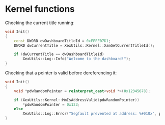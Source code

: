 # Kernel functions

Checking the current title running:
```C++
void Init()
{
    const DWORD dwDashboardTitleId = 0xFFFE07D1;
    DWORD dwCurrentTitle = XexUtils::Kernel::XamGetCurrentTitleId();

    if (dwCurrentTitle == dwDashboardTitleId)
        XexUtils::Log::Info("Welcome to the dashboard!");
}
```

Checking that a pointer is valid before dereferencing it:
```C++
void Init()
{
    void *pdwRandomPointer = reinterpret_cast<void *>(0x12345678);

    if (XexUtils::Kernel::MmIsAddressValid(pdwRandomPointer))
        *pdwRandomPointer = 0x123;
    else
        XexUtils::Log::Error("Segfault prevented at address: %#010x", pdwRandomPointer);
}
```
